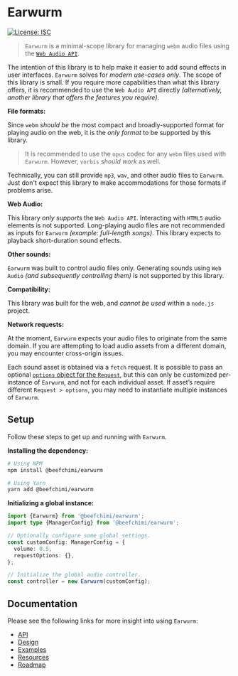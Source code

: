 # Earwurm

[![License: ISC](https://img.shields.io/badge/License-ISC-blue.svg)](https://opensource.org/licenses/ISC)

> `Earwurm` is a minimal-scope library for managing `webm` audio files using the [`Web Audio API`](https://developer.mozilla.org/en-US/docs/Web/API/Web_Audio_API).

The intention of this library is to help make it easier to add sound effects in user interfaces. `Earwurm` solves for _modern use-cases only_. The scope of this library is small. If you require more capabilities than what this library offers, it is recommended to use the `Web Audio API` directly _(alternatively, another library that offers the features you require)_.

**File formats:**

Since `webm` _should be_ the most compact and broadly-supported format for playing audio on the web, it is the _only format_ to be supported by this library.

> It is recommended to use the `opus` codec for any `webm` files used with `Earwurm`. However, `vorbis` _should work_ as well.

Technically, you can still provide `mp3`, `wav`, and other audio files to `Earwurm`. Just don't expect this library to make accommodations for those formats if problems arise.

**Web Audio:**

This library _only supports_ the `Web Audio API`. Interacting with `HTML5` audio elements is not supported. Long-playing audio files are not recommended as inputs for `Earwurm` _(example: full-length songs)_. This library expects to playback short-duration sound effects.

**Other sounds:**

`Earwurm` was built to control audio files only. Generating sounds using `Web Audio` _(and subsequently controlling them)_ is not supported by this library.

**Compatibility:**

This library was built for the web, and _cannot be used_ within a `node.js` project.

**Network requests:**

At the moment, `Earwurm` expects your audio files to originate from the same domain. If you are attempting to load audio assets from a different domain, you may encounter cross-origin issues.

Each sound asset is obtained via a `fetch` request. It is possible to pass an optional [`options` object for the `Request`](https://developer.mozilla.org/en-US/docs/Web/API/Request/Request), but this can only be customized per-instance of `Earwurm`, and not for each individual asset. If asset’s require different `Request > options`, you may need to instantiate multiple instances of `Earwurm`.

## Setup

Follow these steps to get up and running with `Earwurm`.

**Installing the dependency:**

```sh
# Using NPM
npm install @beefchimi/earwurm

# Using Yarn
yarn add @beefchimi/earwurm
```

**Initializing a global instance:**

```ts
import {Earwurm} from '@beefchimi/earwurm';
import type {ManagerConfig} from '@beefchimi/earwurm';

// Optionally configure some global settings.
const customConfig: ManagerConfig = {
  volume: 0.5,
  requestOptions: {},
};

// Initialize the global audio controller.
const controller = new Earwurm(customConfig);
```

## Documentation

Please see the following links for more insight into using `Earwurm`:

- [API](./docs/api.md)
- [Design](./docs/design.md)
- [Examples](./docs/examples.md)
- [Resources](./docs/resources.md)
- [Roadmap](./docs/roadmap.md)
